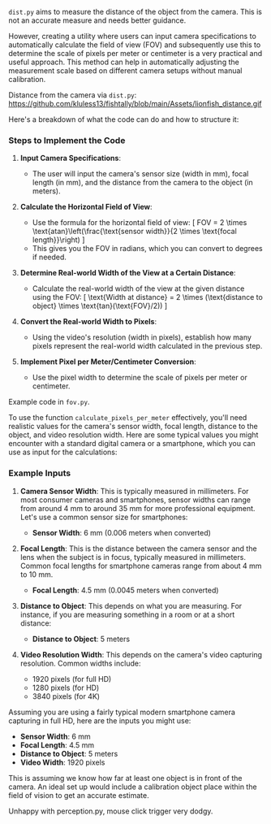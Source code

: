 `dist.py` aims to measure the distance of the object from the camera. This is not an accurate measure and needs better guidance. 

However, creating a utility where users can input camera specifications to automatically calculate the field of view (FOV) and subsequently use this to determine the scale of pixels per meter or centimeter is a very practical and useful approach. This method can help in automatically adjusting the measurement scale based on different camera setups without manual calibration.

Distance from the camera via `dist.py`: https://github.com/kluless13/fishtally/blob/main/Assets/lionfish_distance.gif

Here's a breakdown of what the code can do and how to structure it:

### Steps to Implement the Code

1. **Input Camera Specifications**:
   - The user will input the camera's sensor size (width in mm), focal length (in mm), and the distance from the camera to the object (in meters).

2. **Calculate the Horizontal Field of View**:
   - Use the formula for the horizontal field of view:
     \[
     FOV = 2 \times \text{atan}\left(\frac{\text{sensor width}}{2 \times \text{focal length}}\right)
     \]
   - This gives you the FOV in radians, which you can convert to degrees if needed.

3. **Determine Real-world Width of the View at a Certain Distance**:
   - Calculate the real-world width of the view at the given distance using the FOV:
     \[
     \text{Width at distance} = 2 \times (\text{distance to object} \times \text{tan}(\text{FOV}/2))
     \]

4. **Convert the Real-world Width to Pixels**:
   - Using the video's resolution (width in pixels), establish how many pixels represent the real-world width calculated in the previous step.

5. **Implement Pixel per Meter/Centimeter Conversion**:
   - Use the pixel width to determine the scale of pixels per meter or centimeter.

Example code in `fov.py`.

To use the function `calculate_pixels_per_meter` effectively, you'll need realistic values for the camera's sensor width, focal length, distance to the object, and video resolution width. Here are some typical values you might encounter with a standard digital camera or a smartphone, which you can use as input for the calculations:

### Example Inputs

1. **Camera Sensor Width**: This is typically measured in millimeters. For most consumer cameras and smartphones, sensor widths can range from around 4 mm to around 35 mm for more professional equipment. Let's use a common sensor size for smartphones:
   - **Sensor Width**: 6 mm (0.006 meters when converted)

2. **Focal Length**: This is the distance between the camera sensor and the lens when the subject is in focus, typically measured in millimeters. Common focal lengths for smartphone cameras range from about 4 mm to 10 mm.
   - **Focal Length**: 4.5 mm (0.0045 meters when converted)

3. **Distance to Object**: This depends on what you are measuring. For instance, if you are measuring something in a room or at a short distance:
   - **Distance to Object**: 5 meters

4. **Video Resolution Width**: This depends on the camera's video capturing resolution. Common widths include:
   - 1920 pixels (for full HD)
   - 1280 pixels (for HD)
   - 3840 pixels (for 4K)

Assuming you are using a fairly typical modern smartphone camera capturing in full HD, here are the inputs you might use:

- **Sensor Width**: 6 mm
- **Focal Length**: 4.5 mm
- **Distance to Object**: 5 meters
- **Video Width**: 1920 pixels

This is assuming we know how far at least one object is in front of the camera. An ideal set up would include a calibration object place within the field of vision to get an accurate estimate.

Unhappy with perception.py, mouse click trigger very dodgy.
